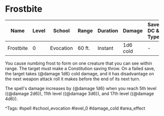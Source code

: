 # Frostbite

| Name | Level | School | Range | Duration | Damage | Save DC & Type |
|------|-------|--------|-------|----------|--------|----------------|
| Frostbite | 0 | Evocation | 60 ft. | Instant | 1d6 cold | - |

You cause numbing frost to form on one creature that you can see within range. The target must make a Constitution saving throw. On a failed save, the target takes {@damage 1d6} cold damage, and it has disadvantage on the next weapon attack roll it makes before the end of its next turn.

The spell's damage increases by {@damage 1d6} when you reach 5th level ({@damage 2d6}), 11th level ({@damage 3d6}), and 17th level ({@damage 4d6}).

^Tags: #spell #school_evocation #level_0 #damage_cold #area_effect